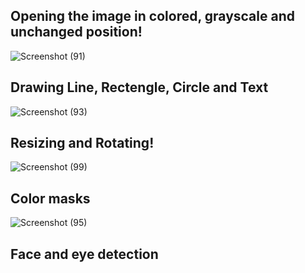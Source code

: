 ## Opening the image in colored, grayscale and unchanged position!
![Screenshot (91)](https://github.com/Ibrokhim7755/OpenCv/assets/89033710/c085b38c-45c6-4540-bb51-74ab937d4e53)
## Drawing Line, Rectengle, Circle and Text
![Screenshot (93)](https://github.com/Ibrokhim7755/OpenCv/assets/89033710/d15d1d5e-e7e6-4188-a6d4-a592e6098461)
## Resizing and Rotating!
![Screenshot (99)](https://github.com/Ibrokhim7755/OpenCv/assets/89033710/76fb47bf-4096-4430-86c3-e71b3a14622c)
## Color masks
![Screenshot (95)](https://github.com/Ibrokhim7755/OpenCv/assets/89033710/4ed69ae3-7468-4be8-84cc-1d9588078bcb)
## Face and eye detection
